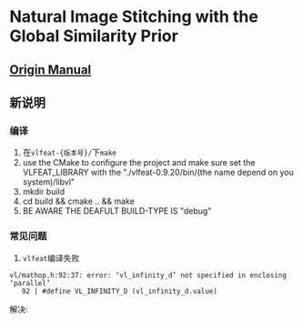 # Natural Image Stitching with the Global Similarity Prior

## [Origin Manual](./origin.md)

## 新说明

### 编译

1. 在`vlfeat-{版本号}/`下`make`
2. use the CMake to configure the project and make sure set the VLFEAT_LIBRARY with the "./vlfeat-0.9.20/bin/(the name depend on you system)/libvl"
3. mkdir build 
4. cd build && cmake .. && make 
5. BE AWARE THE DEAFULT BUILD-TYPE IS "debug"

### 常见问题

1. `vlfeat`编译失败

```
vl/mathop.h:92:37: error: ‘vl_infinity_d’ not specified in enclosing ‘parallel’
   92 | #define VL_INFINITY_D (vl_infinity_d.value)
```

解决:

